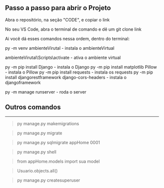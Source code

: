 ## Passo a passo para abrir o Projeto 

Abra o repositório, na seção "CODE", e copiar o link


No seu VS Code, abra o terminal de comando e dê um git clone link

Ai você dá esses comandos nessa ordem, dentro do terminal:

py -m venv ambienteVirutal - instala o ambienteVirtual

ambienteVirutal\Scripts\activate - ativa o ambiente virtual

py -m pip install Django - instala o Django
py -m pip install matplotlib Pillow - instala o Pillow
py -m pip install requests - instala os requests
py -m pip install djangorestframework django-cors-headers - instala o djangoframework 


py -m manage runserver - roda o server



## Outros comandos 
---
> py manage.py makemigrations

> py manage.py migrate

> py manage.py sqlmigrate appHome 0001

> py manage.py shell

> from appHome.models import sua model

> Usuario.objects.all()

> py manage.py createsuperuser
